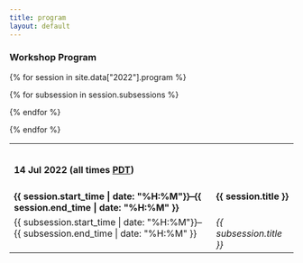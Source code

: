 ```yaml
---
title: program
layout: default
---
```


<h3 class="bg-heading">Workshop Program</h3>

<table cellspacing="0" cellpadding="5" border="0">
<tr><td colspan=2 style="padding-top: 14px;"><h4>14 Jul 2022 (all times <a href="https://www.timeanddate.com/time/zones/pdt">PDT</a>)</h4></td></tr>

{% for session in site.data["2022"].program %}
<tr>
    <td valign=top><b>{{ session.start_time | date: "%H:%M"}}–{{ session.end_time | date: "%H:%M" }}</b></td>
    <td valign=top><b>{{ session.title }}</b></td>
</tr>

{% for subsession in session.subsessions %}
<tr>
    <td valign=top>{{ subsession.start_time | date: "%H:%M"}}–{{ subsession.end_time | date: "%H:%M" }}</td><td valign=top><em>{{ subsession.title }}</em><!-- <br>{{ subsession.presenter }} would need to be added --></td>
</tr>
{% endfor %}

{% endfor %}

</table>
